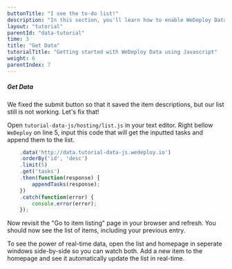 ```yaml
---
buttonTitle: "I see the to-do list!"
description: "In this section, you'll learn how to enable WeDeploy Data on your application."
layout: "tutorial"
parentId: "data-tutorial"
time: 3
title: "Get Data"
tutorialTitle: "Getting started with WeDeploy Data using Javascript"
weight: 6
parentIndex: 7
---
```


##### Get Data

We fixed the submit button so that it saved the item descriptions, but our list still is not working. Let's fix that!

Open `tutorial-data-js/hosting/list.js` in your text editor. Right bellow `WeDeploy` on line 5, input this code that will get the inputted tasks and append them to the list. 

```javascript
	.data('http://data.tutorial-data-js.wedeploy.io')
	.orderBy('id', 'desc')
	.limit(5)
	.get('tasks')
	.then(function(response) {
		appendTasks(response);
	})
	.catch(function(error) {
		console.error(error);
	});
```

Now revisit the "Go to item listing" page in your browser and refresh. You should now see the list of items, including your previous entry. 


To see the power of real-time data, open the list and homepage in seperate windows side-by-side so you can watch both. Add a new item to the homepage and see it automatically update the list in real-time. 


